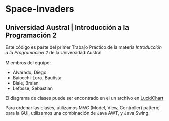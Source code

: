 # Space-Invaders

<html>
  <body>  
  <h2> <b> Universidad Austral | Introducción a la Programación 2 </b> </h2>
  
  <p> Este código es parte del primer Trabajo Práctico de la materia <i>Introducción a la Programación 2 </i> de la Universidad Austral </p>
  <p> Miembros del equipo: </p>
  
  <ul>
  <li> Alvarado, Diego
  <li> Baiocchi-Lora, Bautista
  <li> Biale, Braian
  <li> Lefosse, Sebastian
  </ul>
  
  <p> El diagrama de clases puede ser encontrado en el un archivo en <a href=https://www.lucidchart.com/invitations/accept/1e8179af-9c2f-4f2d-b1ca-3087157653d0> LucidChart </a> </p>
  
  <p> Para ordenar las clases, utilizamos MVC (Model, View, Controller) pattern; para la GUI, utilizamos una combinación de Java AWT, y Java Swing. </p>
  
  
  
  </body>
  
  </html>

